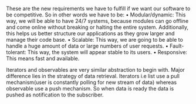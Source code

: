 These are the new requirements we have to fulfill if we want our software to be
competitive. So in other words we have to be:
• Modular/dynamic: This way, we will be able to have 24/7 systems, because
modules can go offline and come online without breaking or halting the
entire system. Additionally, this helps us better structure our applications as
they grow larger and manage their code base.
• Scalable: This way, we are going to be able to handle a huge amount of data
or large numbers of user requests.
• Fault-tolerant: This way, the system will appear stable to its users.
• Responsive: This means fast and available.

Iterators and observables are very similar abstraction to begin with.
Major difference lies in the strategy of data retrieval.
Iterators i.e list use a pull mechanism(user is constantly polling for new stream of data) 
whereas observable use a push mechanism. So when data is ready the data is pushed as notification to 
the subscriber.
  